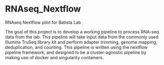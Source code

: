 # RNAseq_Nextflow
RNAseq Nextflow pilot for Batista Lab

The goal of this project is to develop a working pipeline to process RNA-seq data from the lab. 
This pipeline will take input data from the commonly used Illumina TruSeq library kit and perform adapter trimming, genome mapping, deduplication, and counting. 
This pipeline is written using the nextflow pipeline framework, and designed to be a cluster-agnostic pipeline by making use of docker and singularity containers. 

